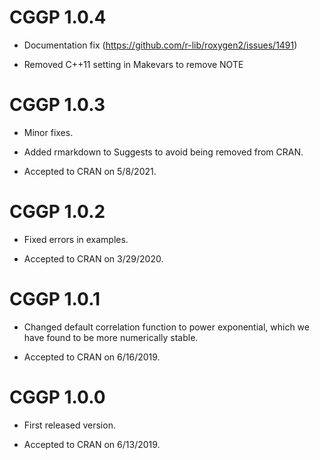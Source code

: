 # CGGP 1.0.4

* Documentation fix (https://github.com/r-lib/roxygen2/issues/1491)

* Removed C++11 setting in Makevars to remove NOTE

# CGGP 1.0.3

* Minor fixes.

* Added rmarkdown to Suggests to avoid being removed from CRAN.

* Accepted to CRAN on 5/8/2021.

# CGGP 1.0.2

* Fixed errors in examples.

* Accepted to CRAN on 3/29/2020.

# CGGP 1.0.1

* Changed default correlation function to power exponential,
which we have found to be more numerically stable.

* Accepted to CRAN on 6/16/2019.

# CGGP 1.0.0

* First released version.

* Accepted to CRAN on 6/13/2019.
